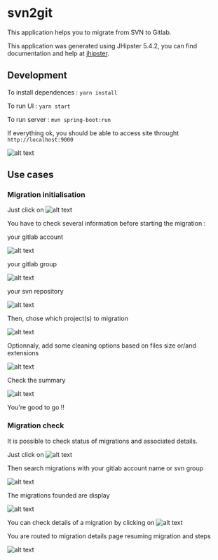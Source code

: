 # svn2git
This application helps you to migrate from SVN to Gitlab.

This application was generated using JHipster 5.4.2, you can find documentation and help at [jhipster](https://www.jhipster.tech/documentation-archive/v5.4.2).

## Development

To install dependences : `yarn install`

To run UI : `yarn start`

To run server : `mvn spring-boot:run`

If everything ok, you should be able to access site throught `http://localhost:9000`

![alt text](https://raw.githubusercontent.com/yodamad/svn2git/master/github/home.png)

## Use cases
### Migration initialisation

Just click on ![alt text](https://raw.githubusercontent.com/yodamad/svn2git/master/github/start_migration.png)

You have to check several information before starting the migration :

your gitlab account
 
![alt text](https://raw.githubusercontent.com/yodamad/svn2git/master/github/check_gitlab.png)

your gitlab group
 
![alt text](https://raw.githubusercontent.com/yodamad/svn2git/master/github/check_group.png)

your svn repository
 
![alt text](https://raw.githubusercontent.com/yodamad/svn2git/master/github/check_svn.png)

Then, chose which project(s) to migration
 
![alt text](https://raw.githubusercontent.com/yodamad/svn2git/master/github/choose_svn.png)

Optionnaly, add some cleaning options based on files size or/and extensions

![alt text](https://raw.githubusercontent.com/yodamad/svn2git/master/github/cleaning_options.png)

Check the summary
 
![alt text](https://raw.githubusercontent.com/yodamad/svn2git/master/github/summary.png)

You're good to go !!

### Migration check

It is possible to check status of migrations and associated details.

Just click on ![alt text](https://raw.githubusercontent.com/yodamad/svn2git/master/github/check_migration.png)

Then search migrations with your gitlab account name or svn group
 
![alt text](https://raw.githubusercontent.com/yodamad/svn2git/master/github/search_migration.png)

The migrations founded are display
 
![alt text](https://raw.githubusercontent.com/yodamad/svn2git/master/github/migrations_list.png)

You can check details of a migration by clicking on ![alt text](https://raw.githubusercontent.com/yodamad/svn2git/master/github/view.png)

You are routed to migration details page resuming migration and steps

![alt text](https://raw.githubusercontent.com/yodamad/svn2git/master/github/details.png)

